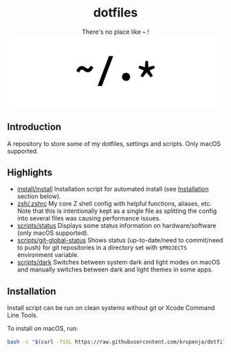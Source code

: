 <div align="center">
    <h1>dotfiles</h1>
    <span>There's no place like <b><code>~</code></b> !</span>
    <img src="./home.svg">
</div>

## Introduction

A repository to store some of my dotfiles, settings and scripts. Only macOS supported.

## Highlights

- [install/install](install/install.sh) Installation script for automated install (see [Installation](#installation) section below).
- [zsh/.zshrc](zsh/.zshrc) My core Z shell config with helpful functions, aliases, etc. Note that this is intentionally kept as a single file as splitting the config into several files was causing performance issues.
- [scripts/status](scripts/status.sh) Displays some status information on hardware/software (only macOS supported).
- [scripts/git-global-status](scripts/git-global-status.sh) Shows status (up-to-date/need to commit/need to push) for git repositories in a directory set with `$PROJECTS` environment variable.
- [scripts/dark](scripts/dark.sh) Switches between system dark and light modes on macOS and manually switches between dark and light themes in some apps.

## Installation

Install script can be run on clean systems without git or Xcode Command Line Tools.

To install on macOS, run:

```bash
bash -c "$(curl -fsSL https://raw.githubusercontent.com/krupenja/dotfiles/master/install/install.sh)"
```
